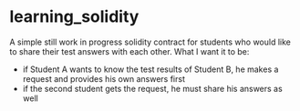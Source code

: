 # learning_solidity

A simple still work in progress solidity contract for students who would like to share their test answers with each other.
What I want it to be:
  - if Student A wants to know the test results of Student B, he makes a request and provides his own answers first
  - if the second student gets the request, he must share his answers as well
